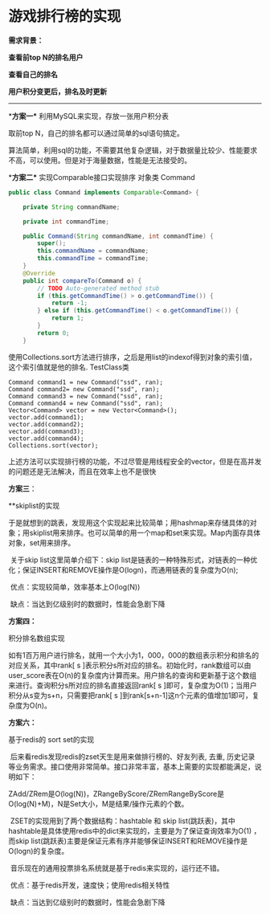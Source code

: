 # 游戏排行榜的实现

**需求背景：**

**查看前top N的排名用户**

**查看自己的排名**

**用户积分变更后，排名及时更新**

------

***方案一\***
利用MySQL来实现，存放一张用户积分表

取前top N，自己的排名都可以通过简单的sql语句搞定。

算法简单，利用sql的功能，不需要其他复杂逻辑，对于数据量比较少、性能要求不高，可以使用。但是对于海量数据，性能是无法接受的。

***方案二\***
实现Comparable接口实现排序
对象类 Command

```java
public class Command implements Comparable<Command> {

    private String commandName;

    private int commandTime;

    public Command(String commandName, int commandTime) {
        super();
        this.commandName = commandName;
        this.commandTime = commandTime;
    }
    @Override
    public int compareTo(Command o) {
        // TODO Auto-generated method stub
        if (this.getCommandTime() > o.getCommandTime()) {
            return -1;
        } else if (this.getCommandTime() < o.getCommandTime()) {
            return 1;
        }
        return 0;
    }
```

使用Collections.sort方法进行排序，之后是用list的indexof得到对象的索引值，这个索引值就是他的排名.
TestClass类

```
Command command1 = new Command("ssd", ran);
Command command2= new Command("ssd", ran);
Command command3 = new Command("ssd", ran);
Command command4 = new Command("ssd", ran);
Vector<Command> vector = new Vector<Command>();
vector.add(command1);
vector.add(command2);
vector.add(command3);
vector.add(command4);
Collections.sort(vector);

```

上述方法可以实现排行榜的功能，不过尽管是用线程安全的vector，但是在高并发的问题还是无法解决，而且在效率上也不是很快

**方案三**：

**skiplist的实现

​	于是就想到的跳表，发现用这个实现起来比较简单；用hashmap来存储具体的对象；用skiplist用来排序。也可以简单的用一个map和set来实现。Map内面存具体对象，set用来排序。

​	关于skip list这里简单介绍下：skip list是链表的一种特殊形式，对链表的一种优化；保证INSERT和REMOVE操作是O(logn)，而通用链表的复杂度为O(n);

​	优点：实现较简单，效率基本上O(log(N))

​	缺点：当达到亿级别时的数据时，性能会急剧下降

**方案四：**

积分排名数组实现

​	如有1百万用户进行排名，就用一个大小为1，000，000的数组表示积分和排名的对应关系，其中rank[ s ]表示积分s所对应的排名。初始化时，rank数组可以由user_score表在O(n)的复杂度内计算而来。用户排名的查询和更新基于这个数组来进行。查询积分s所对应的排名直接返回rank[ s ]即可，复杂度为O(1)；当用户积分从s变为s+n，只需要把rank[ s ]到rank[s+n-1]这n个元素的值增加1即可，复杂度为O(n)。

**方案六：**

基于redis的 sort set的实现

​	后来看redis发现redis的zset天生是用来做排行榜的、好友列表, 去重, 历史记录等业务需求。接口使用非常简单。接口非常丰富，基本上需要的实现都能满足，说明如下：

​	ZAdd/ZRem是O(log(N))，ZRangeByScore/ZRemRangeByScore是O(log(N)+M)，N是Set大小，M是结果/操作元素的个数。

​	ZSET的实现用到了两个数据结构：hashtable 和 skip list(跳跃表)，其中hashtable是具体使用redis中的dict来实现的，主要是为了保证查询效率为O(1) ，而skip list(跳跃表)主要是保证元素有序并能够保证INSERT和REMOVE操作是O(logn)的复杂度。

​	音乐现在的通用投票排名系统就是基于redis来实现的，运行还不错。

​	优点：基于redis开发，速度快；使用redis相关特性

​	缺点：当达到亿级别时的数据时，性能会急剧下降

